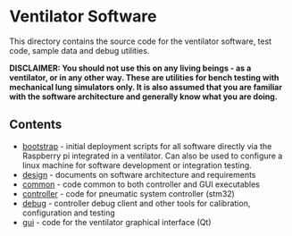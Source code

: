 # Ventilator Software

This directory contains the source code for the ventilator software, test code, sample data and debug utilities.

**DISCLAIMER: You should not use this on any living beings - as a ventilator, or in any other way.
These are utilities for bench testing with mechanical lung simulators only. It is also assumed that you are familiar with the software architecture and generally know what you are doing.**

## Contents

* [bootstrap](bootstrap) - initial deployment scripts for all software directly via the Raspberry pi integrated in a ventilator. Can also be used to configure a linux machine for software development or integration testing.
* [design](design) - documents on software architecture and requirements
* [common](common) - code common to both controller and GUI executables
* [controller](controller) - code for pneumatic system controller (stm32)
* [debug](debug) - controller debug client and other tools for calibration, configuration and testing
* [gui](gui) - code for the ventilator graphical interface (Qt)
